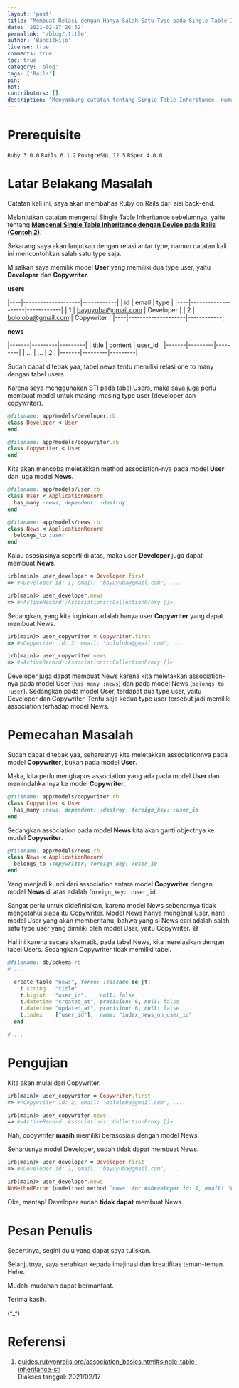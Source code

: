 ```yaml
---
layout: 'post'
title: "Membuat Relasi dengan Hanya Salah Satu Type pada Single Table Inheritance Model di Rails"
date: '2021-02-17 20:52'
permalink: '/blog/:title'
author: 'BanditHijo'
license: true
comments: true
toc: true
category: 'blog'
tags: ['Rails']
pin:
hot:
contributors: []
description: "Menyambung catatan tentang Single Table Inheritance, namun kali ini mengenai relasi salah satu type dari model yang dipasang STI."
---
```


# Prerequisite

`Ruby 3.0.0` `Rails 6.1.2` `PostgreSQL 12.5` `RSpec 4.0.0`


# Latar Belakang Masalah

Catatan kali ini, saya akan membahas Ruby on Rails dari sisi back-end.

Melanjutkan catatan mengenai Single Table Inheritance sebelumnya, yaitu tentang [**Mengenal Single Table Inheritance dengan Devise pada Rails (Contoh 2)**](/blog/rails-single-table-inheritance-dengan-devise-contoh-2).

Sekarang saya akan lanjutkan dengan relasi antar type, namun catatan kali ini mencontohkan salah satu type saja.

Misalkan saya memilik model **User** yang memiliki dua type user, yaitu **Developer** dan **Copywriter**.

**users**

|----|--------------------|------------|
| id | email              | type       |
|----|--------------------|------------|
| 1  | bayuyuba@gmail.com | Developer  |
| 2  | bololoba@gmail.com | Copywriter |
|----|--------------------|------------|

**news**

|-------|---------|---------|
| title | content | user_id |
|-------|---------|---------|
| ...   | ...     | 2       |
|-------|---------|---------|

Sudah dapat ditebak yaa, tabel news tentu memiliki relasi one to many dengan tabel users.

Karena saya menggunakan STI pada tabel Users, maka saya juga perlu membuat model untuk masing-masing type user (developer dan copywriter).

```ruby
@filename: app/models/developer.rb
class Developer < User
end
```

```ruby
@filename: app/models/copywriter.rb
class Copywriter < User
end
```

Kita akan mencoba meletakkan method association-nya pada model **User** dan juga model **News**.

```ruby
@filename: app/models/user.rb
class User < ApplicationRecord
  has_many :news, dependent: :destroy
end
```

```ruby
@filename: app/models/news.rb
class News < ApplicationRecord
  belongs_to :user
end
```

Kalau asosiasinya seperti di atas, maka user **Developer** juga dapat membuat **News**.

```ruby
irb(main)> user_developer = Developer.first
=> #<Developer id: 1, email: "bayuyuba@gmail.com", ...

irb(main)> user_developer.news
=> #<ActiveRecord::Associations::CollectionProxy []>
```

Sedangkan, yang kita inginkan adalah hanya user **Copywriter** yang dapat membuat News.

```ruby
irb(main)> user_copywriter = Copywriter.first
=> #<Copywriter id: 2, email: "bololoba@gmail.com", ...

irb(main)> user_copywriter.news
=> #<ActiveRecord::Associations::CollectionProxy []>
```

Developer juga dapat membuat News karena kita meletakkan association-nya pada model User (`has_many :news`) dan pada model News (`belongs_to :user`). Sedangkan pada model User, terdapat dua type user, yaitu Developer dan Copywriter. Tentu saja kedua type user tersebut jadi memiliki association terhadap model News.


# Pemecahan Masalah

Sudah dapat ditebak yaa, seharusnya kita meletakkan associationnya pada model **Copywriter**, bukan pada model **User**.

Maka, kita perlu menghapus association yang ada pada model **User** dan memindahkannya ke model **Copywriter**.

```ruby
@filename: app/models/copywriter.rb
class Copywriter < User
  has_many :news, dependent: :destroy, foreign_key: :user_id
end
```

Sedangkan association pada model **News** kita akan ganti objectnya ke model **Copywriter**.

```ruby
@filename: app/models/news.rb
class News < ApplicationRecord
  belongs_to :copywriter, foreign_key: :user_id
end
```

Yang menjadi kunci dari association antara model **Copywriter** dengan model **News** di atas adalah `foreign_key: :user_id`.

Sangat perlu untuk didefinisikan, karena model News sebenarnya tidak mengetahui siapa itu Copywriter. Model News hanya mengenal User, nanti model User yang akan memberitahu, bahwa yang si News cari adalah salah satu type user yang dimiliki oleh model User, yaitu Copywriter. 😅

Hal ini karena secara skematik, pada tabel News, kita merelasikan dengan tabel Users. Sedangkan Copywriter tidak memiliki tabel.

```ruby
@filename: db/schema.rb
# ...

  create_table "news", force: :cascade do |t|
    t.string   "title"
    t.bigint   "user_id",    null: false
    t.datetime "created_at", precision: 6, null: false
    t.datetime "updated_at", precision: 6, null: false
    t.index    ["user_id"],  name: "index_news_on_user_id"
  end

# ...
```


# Pengujian

Kita akan mulai dari Copywriter.

```ruby
irb(main)> user_copywriter = Copywriter.first
=> #<Copywriter id: 2, email: "bololoba@gmail.com", ...

irb(main)> user_copywriter.news
=> #<ActiveRecord::Associations::CollectionProxy []>
```

Nah, copywriter **masih** memiliki berasosiasi dengan model News.

Seharusnya model Developer, sudah tidak dapat membuat News.

```ruby
irb(main)> user_developer = Developer.first
=> #<Developer id: 1, email: "bayuyuba@gmail.com", ...

irb(main)> user_developer.news
NoMethodError (undefined method `news' for #<Developer id: 1, email: "bayuyuba@gmail.com", ...">)
```

Oke, mantap! Developer sudah **tidak dapat** membuat News.


# Pesan Penulis

Sepertinya, segini dulu yang dapat saya tuliskan.

Selanjutnya, saya serahkan kepada imajinasi dan kreatifitas teman-teman. Hehe.

Mudah-mudahan dapat bermanfaat.

Terima kasih.

(^_^)


# Referensi

1. [guides.rubyonrails.org/association_basics.html#single-table-inheritance-sti](https://guides.rubyonrails.org/association_basics.html#single-table-inheritance-sti)
<br>Diakses tanggal: 2021/02/17
